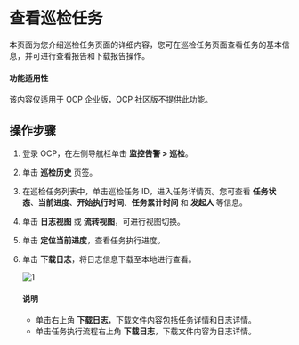# 查看巡检任务

本页面为您介绍巡检任务页面的详细内容，您可在巡检任务页面查看任务的基本信息，并可进行查看报告和下载报告操作。

<main id="notice" type='notice'>
<h4>功能适用性</h4>
<p>该内容仅适用于 OCP 企业版，OCP 社区版不提供此功能。</p>

## 操作步骤

1. 登录 OCP，在左侧导航栏单击 **监控告警 > 巡检**。

2. 单击 **巡检历史** 页签。

3. 在巡检任务列表中，单击巡检任务 ID，进入任务详情页。您可查看 **任务状态**、**当前进度**、**开始执行时间**、**任务累计时间** 和 **发起人** 等信息。

4. 单击 **日志视图** 或 **流转视图**，可进行视图切换。

5. 单击 **定位当前进度**，查看任务执行进度。

6. 单击 **下载日志**，将日志信息下载至本地进行查看。

    ![1](https://obbusiness-private.oss-cn-shanghai.aliyuncs.com/doc/img/ocp/%E6%9F%A5%E7%9C%8B%E5%B7%A1%E6%A3%80%E4%BB%BB%E5%8A%A1.png)

   <main id="notice" type='explain'>
    <h4>说明</h4>
    <ul>
    <li>单击右上角 <strong>下载日志</strong>，下载文件内容包括任务详情和日志详情。</li>
    <li>单击任务执行流程右上角 <strong>下载日志</strong>，下载文件内容为日志详情。</li>
    </ul>
   </main>
